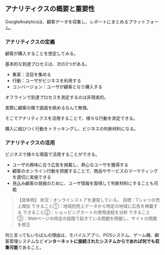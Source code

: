 ## アナリティクスの概要と重要性

GoogleAnalyticsは、顧客データを収集し、レポートにまとめるプラットフォーム。

### アナリティクスの定義
顧客が購入することを想定してみる。

基本的な到達プロセスは、次の3つがある。

- 集客：注目を集める
- 行動：ユーザがビジネスを利用する
- コンバージョン：ユーザが顧客となり購入する

オフラインで到達プロセスを測定するのは非現実的。

実際に顧客の隣で画面を眺めるなんて無理。

そこでアナリティクスを活用することで、様々な行動を測定できる。

購入に結びつく行動をトラッキングし、ビジネスの判断材料になる。

### アナリティクスの活用
ビジネスで様々な場面で活用することができる。

- ユーザの興味に合う広告を掲載し、熱心なユーザを獲得する
- 顧客のオンライン行動を把握することで、商品やサービスのマーケティングを適切に実施できる
- 見込み顧客の発掘のために、ユーザ情報を取得して判断材料にすることも可能

> 【具体例】
> 状況：オンラインストアを運営している。
> 目標：Tシャツの売上増加
> できること①：地域別売上データから特定の地域に広告を掲載する
> できること②：ショッピングカートの使用過程を分析
> できること③：Webページの特定の段階で起きている問題を把握し、サイトの問題を修正


何と言ってもいちばんの理由は、モバイルアプリ、POSシステム、ゲーム機、顧客管理システムなど**インターネットに接続されたシステムからであれば何でも収集可能**であること。
